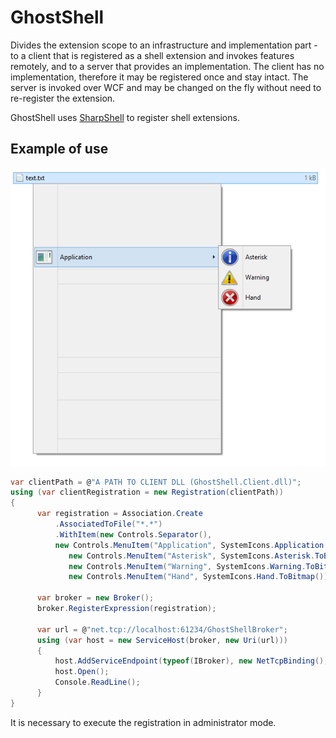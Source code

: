 # GhostShell
Divides the extension scope to an infrastructure and implementation part - to a client that is registered as a shell extension and invokes features remotely, and to a server that provides an implementation. 
The client has no implementation, therefore it may be registered once and stay intact. The server is invoked over WCF and may be changed on the fly without need to re-register the extension.  

GhostShell uses [SharpShell](https://github.com/dwmkerr/sharpshell) to register shell extensions. 

## Example of use
![Example of use](https://github.com/MirekVales/GhostShell/blob/master/ExampleOfUseScreenshot.png "Example of use")

```csharp
var clientPath = @"A PATH TO CLIENT DLL (GhostShell.Client.dll)";
using (var clientRegistration = new Registration(clientPath))
{
      var registration = Association.Create
          .AssociatedToFile("*.*")
          .WithItem(new Controls.Separator(),
          new Controls.MenuItem("Application", SystemIcons.Application.ToBitmap(),
             new Controls.MenuItem("Asterisk", SystemIcons.Asterisk.ToBitmap(), () => MessageBox.Show("*")),
             new Controls.MenuItem("Warning", SystemIcons.Warning.ToBitmap(), () => MessageBox.Show("!")),
             new Controls.MenuItem("Hand", SystemIcons.Hand.ToBitmap())), new Controls.Separator());

      var broker = new Broker();
      broker.RegisterExpression(registration);

      var url = @"net.tcp://localhost:61234/GhostShellBroker";
      using (var host = new ServiceHost(broker, new Uri(url)))
      {
          host.AddServiceEndpoint(typeof(IBroker), new NetTcpBinding(), url);
          host.Open();
          Console.ReadLine();
      }
}
```

It is necessary to execute the registration in administrator mode. 
